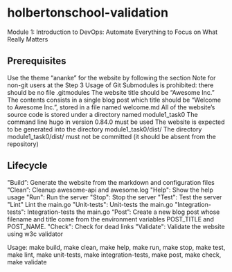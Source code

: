 
# holbertonschool-validation

Module 1: Introduction to DevOps: Automate Everything to Focus on What Really Matters

## Prerequisites

Use the theme “ananke” for the website by following the section Note
for non-git users at the Step 3
Usage of Git Submodules is prohibited: there should be no file .gitmodules
The website title should be “Awesome Inc.”
The contents consists in a single blog post which title should be
“Welcome to Awesome Inc.”, stored in a file named welcome.md
All of the website’s source code is stored under a directory named module1_task0
The command line hugo in version 0.84.0 must be used
The website is expected to be generated into the directory module1_task0/dist/
The directory module1_task0/dist/ must not be committed (it should be absent
from the repository)

## Lifecycle

"Build”: Generate the website from the markdown and configuration files
“Clean”: Cleanup awesome-api and awesome.log
"Help": Show the help usage
"Run": Run the server
"Stop": Stop the server
"Test": Test the server
"Lint" Lint the main.go
"Unit-tests": Unit-tests the main.go
"Integration-tests": Integration-tests the main.go
“Post”: Create a new blog post whose filename and title come from the environment variables POST_TITLE and POST_NAME.
"Check": Check for dead links
"Validate": Validate the website using w3c validator

Usage: make build, make clean, make help, make run, make stop, make test, make lint, make unit-tests, make integration-tests, make post, make check, make validate

